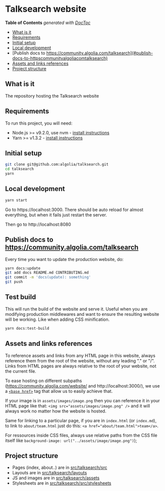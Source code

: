 # Talksearch website

<!-- START doctoc generated TOC please keep comment here to allow auto update -->
<!-- DON'T EDIT THIS SECTION, INSTEAD RE-RUN doctoc TO UPDATE -->
**Table of Contents**  *generated with [DocToc](https://github.com/thlorenz/doctoc)*

- [What is it](#what-is-it)
- [Requirements](#requirements)
- [Initial setup](#initial-setup)
- [Local development](#local-development)
- [Publish docs to https://community.algolia.com/talksearch](#publish-docs-to-httpscommunityalgoliacomtalksearch)
- [Assets and links references](#assets-and-links-references)
- [Project structure](#project-structure)

<!-- END doctoc generated TOC please keep comment here to allow auto update -->

## What is it

The repository hosting the Talksearch website

## Requirements

To run this project, you will need:

- Node.js >= v9.2.0, use nvm - [install instructions](https://github.com/creationix/nvm#install-script)
- Yarn >= v1.3.2 - [install instructions](https://yarnpkg.com/en/docs/install#alternatives-tab)

## Initial setup

```sh
git clone git@github.com:algolia/talksearch.git
cd talksearch
yarn
```

## Local development

```sh
yarn start
```

Go to https://localhost:3000. There should be auto reload for almost everything, but when it fails just restart the server.

Then go to http://localhost:8080

## Publish docs to https://community.algolia.com/talksearch

Every time you want to update the production website, do:

```sh
yarn docs:update
git add docs README.md CONTRIBUTING.md
git commit -m 'docs(update): something'
git push
```

## Test build

This will run the build of the website and serve it. Useful when you are modifying production middlewares and want to ensure
the resulting website will be working. Like when adding CSS minification.

```sh
yarn docs:test-build
```

## Assets and links references

To reference assets and links from any HTML page in this website, always reference them from the root of the website, without any leading "." or "/". Links from HTML pages are always relative to the root of your website, not the current file.

To ease hosting on different subpaths (https://community.algolia.com/website/ and http://localhost:3000/), we use a [`<base href>`](https://developer.mozilla.org/en-US/docs/Web/HTML/Element/base) tag that allow us to easily achieve that.

If your image is in `assets/images/image.png` then you can reference it in your HTML page like that: `<img src="assets/images/image.png" />` and it will always work no matter how the website is hosted.

Same for linking to a particular page, if you are in `index.html` (or `index.md`), to link to `about/team.html` just do this: `<a href="about/team.html">team</a>`.

For ressources inside CSS files, always use relative paths from the CSS file itself like `background-image: url("../assets/image/image.png")`);

## Project structure

- Pages (index, about..) are in [src/talksearch/src](./src/talksearch/src)
- Layouts are in [src/talksearch/layouts](./src/talksearch/layouts)
- JS and images are in [src/talksearch/assets](./src/talksearch/assets)
- Stylesheets are in [src/talksearch/src/stylesheets](./src/talksearch/src/stylesheets)

